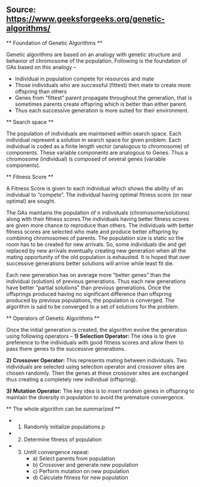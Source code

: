 Source: https://www.geeksforgeeks.org/genetic-algorithms/
---------
** Foundation of Genetic Algorithms **

Genetic algorithms are based on an analogy with genetic structure and behavior of chromosome of the population. Following is the foundation of GAs based on this analogy –

- Individual in population compete for resources and mate
- Those individuals who are successful (fittest) then mate to create more offspring than others
- Genes from “fittest” parent propagate throughout the generation, that is sometimes parents create offspring which is better than either parent.
- Thus each successive generation is more suited for their environment.

** Search space **

The population of individuals are maintained within search space. Each individual represent a solution in search space for given problem. Each individual is coded as a finite length vector (analogous to chromosome) of components. These variable components are analogous to Genes. Thus a chromosome (individual) is composed of several genes (variable components).

** Fitness Score **

A Fitness Score is given to each individual which shows the ability of an individual to “compete”. The individual having optimal fitness score (or near optimal) are sought.

The GAs maintains the population of n individuals (chromosome/solutions) along with their fitness scores.The individuals having better fitness scores are given more chance to reproduce than others. The individuals with better fitness scores are selected who mate and produce better offspring by combining chromosomes of parents. The population size is static so the room has to be created for new arrivals. So, some individuals die and get replaced by new arrivals eventually creating new generation when all the mating opportunity of the old population is exhausted. It is hoped that over successive generations better solutions will arrive while least fit die.

Each new generation has on average more “better genes” than the individual (solution) of previous generations. Thus each new generations have better “partial solutions” than previous generations. Once the offsprings produced having no significant difference than offspring produced by previous populations, the population is converged. The algorithm is said to be converged to a set of solutions for the problem.

** Operators of Genetic Algorithms **

Once the initial generation is created, the algorithm evolve the generation using following operators –
**1) Selection Operator:** The idea is to give preference to the individuals with good fitness scores and allow them to pass there genes to the successive generations.

**2) Crossover Operator:** This represents mating between individuals. Two individuals are selected using selection operator and crossover sites are chosen randomly. Then the genes at these crossover sites are exchanged thus creating a completely new individual (offspring).

**3) Mutation Operator:** The key idea is to insert random genes in offspring to maintain the diversity in population to avoid the premature convergence.

** The whole algorithm can be summarized **

- 1) Randomly initialize populations p
- 2) Determine fitness of population
- 3) Untill convergence repeat:
		- a) Select parents from population
      	- b) Crossover and generate new population
      	- c) Perform mutation on new population
      	- d) Calculate fitness for new population

